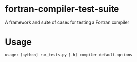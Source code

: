 # fortran-compiler-test-suite

A framework and suite of cases for testing a Fortran compiler

# Usage

`usage: [python] run_tests.py [-h] compiler default-options`